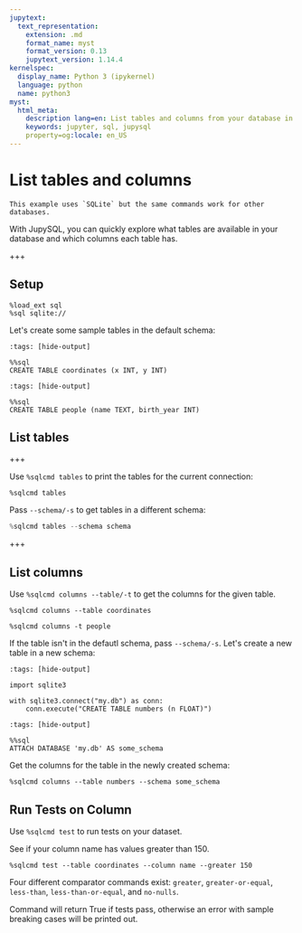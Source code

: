 ```yaml
---
jupytext:
  text_representation:
    extension: .md
    format_name: myst
    format_version: 0.13
    jupytext_version: 1.14.4
kernelspec:
  display_name: Python 3 (ipykernel)
  language: python
  name: python3
myst:
  html_meta:
    description lang=en: List tables and columns from your database in Jupyter via JupySQL
    keywords: jupyter, sql, jupysql
    property=og:locale: en_US
---
```


# List tables and columns

```{note}
This example uses `SQLite` but the same commands work for other databases.
```

With JupySQL, you can quickly explore what tables are available in your database and which columns each table has.

+++

## Setup


```{code-cell} ipython3
%load_ext sql
%sql sqlite://
```

Let's create some sample tables in the default schema:

```{code-cell} ipython3
:tags: [hide-output]

%%sql
CREATE TABLE coordinates (x INT, y INT)
```

```{code-cell} ipython3
:tags: [hide-output]

%%sql
CREATE TABLE people (name TEXT, birth_year INT)
```

## List tables

+++

Use `%sqlcmd tables` to print the tables for the current connection:

```{code-cell} ipython3
%sqlcmd tables
```

Pass `--schema/-s` to get tables in a different schema:

```python
%sqlcmd tables --schema schema
```

+++

## List columns

Use `%sqlcmd columns --table/-t` to get the columns for the given table.

```{code-cell} ipython3
%sqlcmd columns --table coordinates
```

```{code-cell} ipython3
%sqlcmd columns -t people
```

If the table isn't in the defautl schema, pass `--schema/-s`.  Let's create a new table in a new schema:

```{code-cell} ipython3
:tags: [hide-output]

import sqlite3

with sqlite3.connect("my.db") as conn:
    conn.execute("CREATE TABLE numbers (n FLOAT)")
```

```{code-cell} ipython3
:tags: [hide-output]

%%sql
ATTACH DATABASE 'my.db' AS some_schema
```

Get the columns for the table in the newly created schema:

```{code-cell} ipython3
%sqlcmd columns --table numbers --schema some_schema
```

## Run Tests on Column

Use `%sqlcmd test` to run tests on your dataset. 

See if your column name has values greater than 150. 
```{code-cell} ipython3
%sqlcmd test --table coordinates --column name --greater 150
```

Four different comparator commands exist: `greater`, `greater-or-equal`, `less-than`, `less-than-or-equal`, and `no-nulls`. 

Command will return True if tests pass, otherwise an error with sample breaking cases will be printed out.